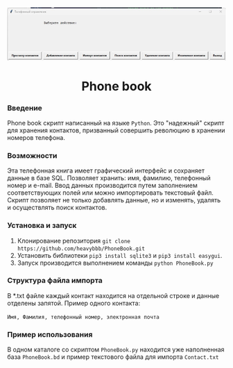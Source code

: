 
<h4 align="center">
  <a href="https://github.com/heavybbb/PhoneBook">
    <img src="https://github.com/heavybbb/PhoneBook/blob/PhoneBook/PhoneBook.jpeg">  </a>


<center><h1> Phone book</center>

### Введение
Phone book скрипт написанный на языке ``` Python ```.
Это "надежный" скрипт для хранения контактов, призванный совершить революцию в хранении номеров телефона.

### Возможности
Эта телефонная книга имеет графический интерфейс и сохраняет данные в базе SQL.
Позволяет хранить: имя, фамилию, телефонный номер и e-mail.
Ввод данных производится путем заполнением соответствующих полей или можно импортировать текстовый файл.
Скрипт позволяет не только добавлять данные, но и изменять, удалять и осуществлять поиск контактов.

### Установка и запуск
1. Клонирование репозитория 
```git clone https://github.com/heavybbb/PhoneBook.git ```
2. Установить библиотеки 
```pip3 install sqlite3``` и ```pip3 install easygui```.
3. Запуск производится выполнением команды 
```python PhoneBook.py```

### Структура файла импорта
В *.txt файле каждый контакт находится на отдельной строке и данные отделены запятой.
Пример одного контакта:

```Имя, Фамилия, телефонный номер, электронная почта```
### Пример использования
В одном каталоге со скриптом ```PhoneBook.py``` находится уже наполненная база ```PhoneBook.bd``` и пример текстового файла для импорта ```Contact.txt```
